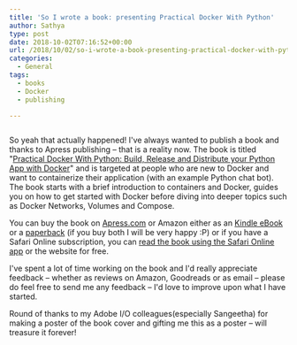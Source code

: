 ```yaml
---
title: 'So I wrote a book: presenting Practical Docker With Python'
author: Sathya
type: post
date: 2018-10-02T07:16:52+00:00
url: /2018/10/02/so-i-wrote-a-book-presenting-practical-docker-with-python/
categories:
  - General
tags:
  - books
  - Docker
  - publishing

---
```

<img class="aligncenter size-full wp-image-1653" src="https://images.sbhat.me/ss/2018/10/practical-docker-with-python.jpg" alt=""   />

So yeah that actually happened! I've always wanted to publish a book and thanks to Apress publishing &#8211; that is a reality now. The book is titled "<a href="https://u.sbhat.me/practical-docker" target="_blank" rel="noopener">Practical Docker With Python: Build, Release and Distribute your Python App with Docker</a>" and is targeted at people who are new to Docker and want to containerize their application (with an example Python chat bot). The book starts with a brief introduction to containers and Docker, guides you on how to get started with Docker before diving into deeper topics such as Docker Networks, Volumes and Compose.

You can buy the book on <a href="https://u.sbhat.me/practical-docker" target="_blank" rel="noopener">Apress.com</a> or Amazon either as an <a href="https://u.sbhat.me/practical-docker-amzn" target="_blank" rel="noopener">Kindle eBook</a> or a <a href="https://u.sbhat.me/practical-docker-book" target="_blank" rel="noopener">paperback</a> (if you buy both I will be very happy :P) or if you have a Safari Online subscription, you can <a href="https://www.safaribooksonline.com/library/view/Practical+Docker+with+Python:+Build,+Release+and+Distribute+your+Python+App+with+Docker/9781484237847/" target="_blank" rel="noopener">read the book using the Safari Online app</a> or the website for free.

I've spent a lot of time working on the book and I'd really appreciate feedback &#8211; whether as reviews on Amazon, Goodreads or as email &#8211; please do feel free to send me any feedback &#8211; I'd love to improve upon what I have started.

Round of thanks to my Adobe I/O colleagues(especially Sangeetha) for making a poster of the book cover and gifting me this as a poster &#8211; will treasure it forever!

&nbsp;
